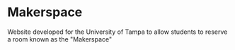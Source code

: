 # Makerspace
Website developed for the University of Tampa to allow students to reserve a room known as the "Makerspace"
